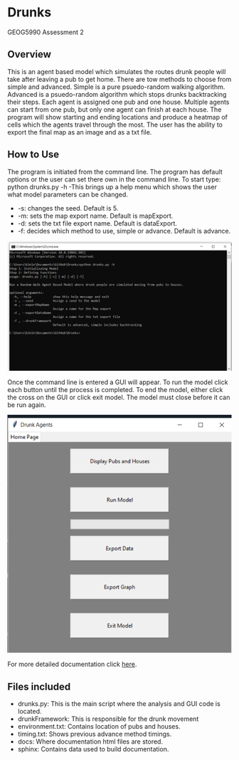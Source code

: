# Drunks
GEOG5990 Assessment 2

## Overview
This is an agent based model which simulates the routes drunk people will take after leaving a pub to get home.
There are tow methods to choose from simple and advanced.
Simple is a pure psuedo-random walking algorithm.
Advanced is a psuedo-random algorithm which stops drunks backtracking their steps.
Each agent is assigned one pub and one house. Multiple agents can start from one pub, but only one agent can finish at each house.
The program will show starting and ending locations and produce a heatmap of cells which the agents travel through the most.
The user has the ability to export the final map as an image and as a txt file.

## How to Use
The program is initiated from the command line.
The program has default options or the user can set there own in the command line.
To start type:
python drunks.py -h
-This brings up a help menu which shows the user what model parameters can be changed.
* -s: changes the seed. Default is 5.
* -m: sets the map export name. Default is mapExport.
* -d: sets the txt file export name. Default is dataExport.
* -f: decides which method to use, simple or advance. Default is advance.


![Commandline](https://github.com/b3nlewis/Drunks/blob/main/docs/commandline.png?raw=true)
	
Once the command line is entered a GUI will appear.
To run the model click each button until the process is completed.
To end the model, either click the cross on the GUI or click exit model.
The model must close before it can be run again.


![GUI](https://github.com/b3nlewis/Drunks/blob/main/docs/homepage.png?raw=true)

For more detailed documentation click [here](https://b3nlewis.github.io/Drunks/).

## Files included
* drunks.py: This is the main script where the analysis and GUI code is located. 
* drunkFramework: This is responsible for the drunk movement 
* environment.txt: Contains location of pubs and houses.
* timing.txt: Shows previous advance method timings.
* docs: Where documentation html files are stored.
* sphinx: Contains data used to build documentation.
